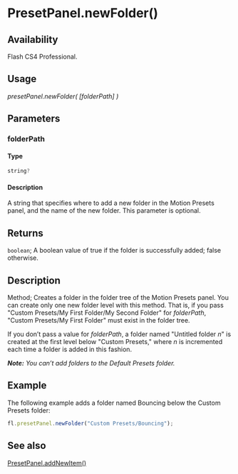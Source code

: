 # PresetPanel.newFolder()

## Availability

Flash CS4 Professional.

## Usage

*presetPanel.newFolder( [folderPath] )*

## Parameters

### **folderPath**

#### Type

```typescript
string?
```

#### Description

A string that specifies where to add a new folder in the Motion Presets panel, and the name of the new folder. This parameter is optional.

## Returns

`boolean`; A boolean value of true if the folder is successfully added; false otherwise.

## Description

Method; Creates a folder in the folder tree of the Motion Presets panel. You can create only one new folder level with this method. That is, if you pass "Custom Presets/My First Folder/My Second Folder" for *folderPath*, "Custom Presets/My First Folder" must exist in the folder tree.

If you don’t pass a value for *folderPath*, a folder named "Untitled folder *n*" is created at the first level below "Custom Presets," where *n* is incremented each time a folder is added in this fashion.

***Note:** You can’t add folders to the Default Presets folder.*

## Example

The following example adds a folder named Bouncing below the Custom Presets folder:

```javascript
fl.presetPanel.newFolder("Custom Presets/Bouncing");
```

## See also

[PresetPanel.addNewItem()](../PresetPanel_object/PresetPanel.md)
